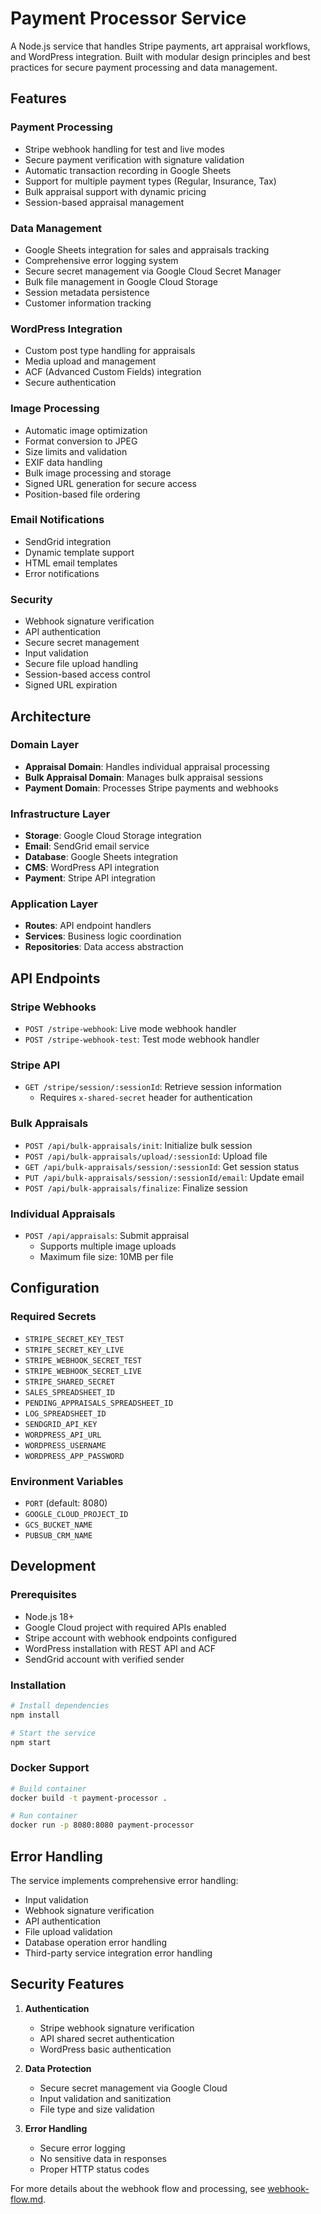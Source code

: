 # Payment Processor Service

A Node.js service that handles Stripe payments, art appraisal workflows, and WordPress integration. Built with modular design principles and best practices for secure payment processing and data management.

## Features

### Payment Processing
- Stripe webhook handling for test and live modes
- Secure payment verification with signature validation
- Automatic transaction recording in Google Sheets
- Support for multiple payment types (Regular, Insurance, Tax)
- Bulk appraisal support with dynamic pricing
- Session-based appraisal management

### Data Management
- Google Sheets integration for sales and appraisals tracking
- Comprehensive error logging system
- Secure secret management via Google Cloud Secret Manager
- Bulk file management in Google Cloud Storage
- Session metadata persistence
- Customer information tracking

### WordPress Integration
- Custom post type handling for appraisals
- Media upload and management
- ACF (Advanced Custom Fields) integration
- Secure authentication

### Image Processing
- Automatic image optimization
- Format conversion to JPEG
- Size limits and validation
- EXIF data handling
- Bulk image processing and storage
- Signed URL generation for secure access
- Position-based file ordering

### Email Notifications
- SendGrid integration
- Dynamic template support
- HTML email templates
- Error notifications

### Security
- Webhook signature verification
- API authentication
- Secure secret management
- Input validation
- Secure file upload handling
- Session-based access control
- Signed URL expiration

## Architecture

### Domain Layer
- **Appraisal Domain**: Handles individual appraisal processing
- **Bulk Appraisal Domain**: Manages bulk appraisal sessions
- **Payment Domain**: Processes Stripe payments and webhooks

### Infrastructure Layer
- **Storage**: Google Cloud Storage integration
- **Email**: SendGrid email service
- **Database**: Google Sheets integration
- **CMS**: WordPress API integration
- **Payment**: Stripe API integration

### Application Layer
- **Routes**: API endpoint handlers
- **Services**: Business logic coordination
- **Repositories**: Data access abstraction

## API Endpoints

### Stripe Webhooks
- `POST /stripe-webhook`: Live mode webhook handler
- `POST /stripe-webhook-test`: Test mode webhook handler

### Stripe API
- `GET /stripe/session/:sessionId`: Retrieve session information
  - Requires `x-shared-secret` header for authentication

### Bulk Appraisals
- `POST /api/bulk-appraisals/init`: Initialize bulk session
- `POST /api/bulk-appraisals/upload/:sessionId`: Upload file
- `GET /api/bulk-appraisals/session/:sessionId`: Get session status
- `PUT /api/bulk-appraisals/session/:sessionId/email`: Update email
- `POST /api/bulk-appraisals/finalize`: Finalize session

### Individual Appraisals
- `POST /api/appraisals`: Submit appraisal
  - Supports multiple image uploads
  - Maximum file size: 10MB per file

## Configuration

### Required Secrets
- `STRIPE_SECRET_KEY_TEST`
- `STRIPE_SECRET_KEY_LIVE`
- `STRIPE_WEBHOOK_SECRET_TEST`
- `STRIPE_WEBHOOK_SECRET_LIVE`
- `STRIPE_SHARED_SECRET`
- `SALES_SPREADSHEET_ID`
- `PENDING_APPRAISALS_SPREADSHEET_ID`
- `LOG_SPREADSHEET_ID`
- `SENDGRID_API_KEY`
- `WORDPRESS_API_URL`
- `WORDPRESS_USERNAME`
- `WORDPRESS_APP_PASSWORD`

### Environment Variables
- `PORT` (default: 8080)
- `GOOGLE_CLOUD_PROJECT_ID`
- `GCS_BUCKET_NAME`
- `PUBSUB_CRM_NAME`

## Development

### Prerequisites
- Node.js 18+
- Google Cloud project with required APIs enabled
- Stripe account with webhook endpoints configured
- WordPress installation with REST API and ACF
- SendGrid account with verified sender

### Installation
```bash
# Install dependencies
npm install

# Start the service
npm start
```

### Docker Support
```bash
# Build container
docker build -t payment-processor .

# Run container
docker run -p 8080:8080 payment-processor
```

## Error Handling

The service implements comprehensive error handling:
- Input validation
- Webhook signature verification
- API authentication
- File upload validation
- Database operation error handling
- Third-party service integration error handling

## Security Features

1. **Authentication**
   - Stripe webhook signature verification
   - API shared secret authentication
   - WordPress basic authentication

2. **Data Protection**
   - Secure secret management via Google Cloud
   - Input validation and sanitization
   - File type and size validation

3. **Error Handling**
   - Secure error logging
   - No sensitive data in responses
   - Proper HTTP status codes

For more details about the webhook flow and processing, see [webhook-flow.md](webhook-flow.md).
